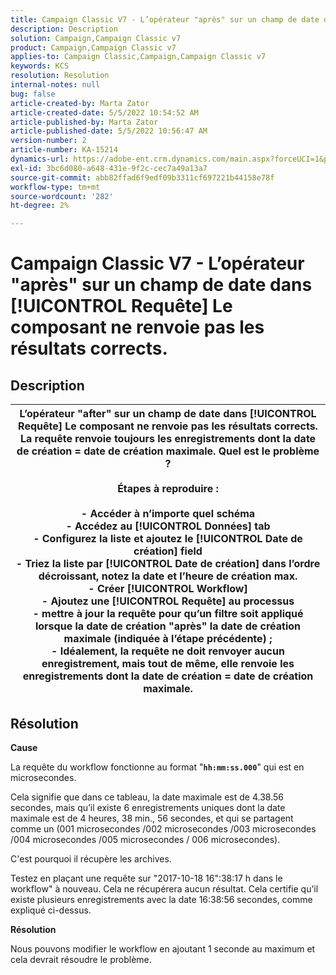 ```yaml
---
title: Campaign Classic V7 - L’opérateur "après" sur un champ de date dans [!UICONTROL Requête] Le composant ne renvoie pas les résultats corrects.
description: Description
solution: Campaign,Campaign Classic v7
product: Campaign,Campaign Classic v7
applies-to: Campaign Classic,Campaign,Campaign Classic v7
keywords: KCS
resolution: Resolution
internal-notes: null
bug: false
article-created-by: Marta Zator
article-created-date: 5/5/2022 10:54:52 AM
article-published-by: Marta Zator
article-published-date: 5/5/2022 10:56:47 AM
version-number: 2
article-number: KA-15214
dynamics-url: https://adobe-ent.crm.dynamics.com/main.aspx?forceUCI=1&pagetype=entityrecord&etn=knowledgearticle&id=2279a3c8-61cc-ec11-a7b5-6045bd00dbbc
exl-id: 3bc6d080-a648-431e-9f2c-cec7a49a13a7
source-git-commit: abb82ffad6f9edf09b3311cf697221b44158e78f
workflow-type: tm+mt
source-wordcount: '282'
ht-degree: 2%

---
```


# Campaign Classic V7 - L’opérateur &quot;après&quot; sur un champ de date dans [!UICONTROL Requête] Le composant ne renvoie pas les résultats corrects.

## Description



| L’opérateur &quot;after&quot; sur un champ de date dans [!UICONTROL Requête] Le composant ne renvoie pas les résultats corrects. La requête renvoie toujours les enregistrements dont la date de création = date de création maximale. Quel est le problème ?<br><br><b>Étapes à reproduire :</b><br><br>  - Accéder à n’importe quel schéma<br>  - Accédez au [!UICONTROL Données] tab<br>  - Configurez la liste et ajoutez le [!UICONTROL Date de création] field<br>  - Triez la liste par [!UICONTROL Date de création] dans l’ordre décroissant, notez la date et l’heure de création max.<br>  - Créer [!UICONTROL Workflow]<br>  - Ajoutez une [!UICONTROL Requête] au processus<br>  - mettre à jour la requête pour qu’un filtre soit appliqué lorsque la date de création &quot;après&quot; la date de création maximale (indiquée à l’étape précédente) ;<br>  - Idéalement, la requête ne doit renvoyer aucun enregistrement, mais tout de même, elle renvoie les enregistrements dont la date de création = date de création maximale. |
| --- |



## Résolution


<b>Cause</b>

La requête du workflow fonctionne au format &quot;<b>`hh:mm:ss.000`</b>&quot; qui est en microsecondes.

Cela signifie que dans ce tableau, la date maximale est de 4.38.56 secondes, mais qu’il existe 6 enregistrements uniques dont la date maximale est de 4 heures, 38 min., 56 secondes, et qui se partagent comme un (001 microsecondes /002 microsecondes /003 microsecondes /004 microsecondes /005 microsecondes / 006 microsecondes).

C&#39;est pourquoi il récupère les archives.

Testez en plaçant une requête sur &quot;2017-10-18 16&quot;:38:17 h dans le workflow&quot; à nouveau. Cela ne récupérera aucun résultat. Cela certifie qu’il existe plusieurs enregistrements avec la date 16:38:56 secondes, comme expliqué ci-dessus.

<b>Résolution</b>

Nous pouvons modifier le workflow en ajoutant 1 seconde au maximum et cela devrait résoudre le problème.
